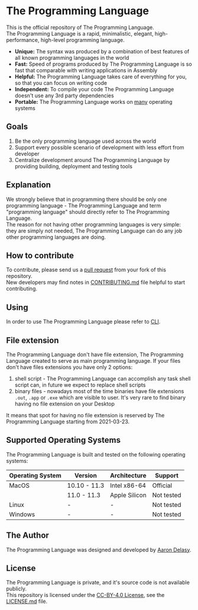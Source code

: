 # The Programming Language
This is the official repository of The Programming Language. \
The Programming Language is a rapid, minimalistic, elegant, high-performance,
high-level programming language.
- **Unique:** The syntax was produced by a combination of best features of all
  known programming languages in the world
- **Fast:** Speed of programs produced by The Programming Language is so fast
  that comparable with writing applications in Assembly
- **Helpful:** The Programming Language takes care of everything for you, so
  that you can focus on writing code
- **Independent:** To compile your code The Programming Language doesn't use
  any 3rd party dependencies
- **Portable:** The Programming Language works on
  [many](#supported-operating-systems) operating systems

## Goals
1. Be the only programming language used across the world
2. Support every possible scenario of development with less effort from
  developer
3. Centralize development around The Programming Language by providing
  building, deployment and testing tools

## Explanation
We strongly believe that in programming there should be only one programming
language - The Programming Language and term "programming language" should
directly refer to The Programming Language. \
The reason for not having other programming languages is very simple: they are
simply not needed, The Programming Language can do any job other programming
languages are doing.

## How to contribute
To contribute, please send us a [pull
request](https://github.com/lang-the/the/compare) from your fork of this
repository. \
New developers may find notes in [CONTRIBUTING.md](CONTRIBUTING.md) file
helpful to start contributing.

## Using
In order to use The Programming Language please refer to
[CLI](https://github.com/lang-the/cli).

## File extension
The Programming Language don't have file extension, The Programming Language
created to serve as main programming language. If your files don't have files
extensions you have only 2 options:

1. shell script - The Programming Language can accomplish any task shell script
  can, in future we expect to replace shell scripts
2. binary files - nowadays most of the time binaries have file extensions
  `.out`, `.app` or `.exe` which are visible to user. It's very rare to find
  binary having no file extension on your Desktop

It means that spot for having no file extension is reserved by The Programming
Language starting from 2021-03-23.

## Supported Operating Systems
The Programming Language is built and tested on the following operating
systems:

| Operating System | Version       | Architecture     | Support       |
|:---------------- | ------------- | ---------------- | ------------- |
| MacOS            | 10.10 - 11.3  | Intel x86-64     | Official      |
|                  | 11.0  - 11.3  | Apple Silicon    | Not tested    |
| Linux            | -             | -                | Not tested    |
| Windows          | -             | -                | Not tested    |

## The Author
The Programming Language was designed and developed by [Aaron
Delasy](https://github.com/delasy).

## License
The Programming Language is private, and it's source code is not available
publicly. \
This repository is licensed under the
[CC-BY-4.0 License](http://creativecommons.org/licenses/by/4.0/), see the
[LICENSE.md](LICENSE.md) file.
